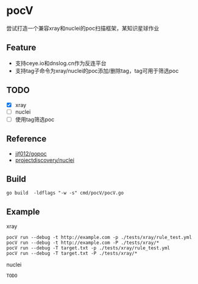 # pocV
尝试打造一个兼容xray和nuclei的poc扫描框架，某知识星球作业

## Feature
- 支持ceye.io和dnslog.cn作为反连平台
- 支持tag子命令为xray/nuclei的poc添加/删除tag，tag可用于筛选poc
## TODO
- [x] xray
- [ ] nuclei
- [ ] 使用tag筛选poc
## Reference
- [jjf012/gopoc](https://github.com/jjf012/gopoc)
- [projectdiscovery/nuclei](https://github.com/projectdiscovery/nuclei)

## Build
```
go build  -ldflags "-w -s" cmd/pocV/pocV.go
```

## Example
xray
```
pocV run --debug -t http://example.com -p ./tests/xray/rule_test.yml
pocV run --debug -t http://example.com -P ./tests/xray/*
pocV run --debug -T target.txt -p ./tests/xray/rule_test.yml
pocV run --debug -T target.txt -P ./tests/xray/*
```
nuclei
```
TODO
```